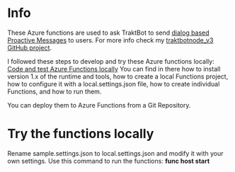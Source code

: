 # Info
These Azure functions are used to ask TraktBot to send [dialog based Proactive Messages](https://docs.microsoft.com/en-us/azure/bot-service/nodejs/bot-builder-nodejs-proactive-messages) to users. For more info check my [traktbotnode_v3 GitHub project](https://github.com/magencio/traktbotnode_v3).

I followed these steps to develop and try these Azure functions locally:
[Code and test Azure Functions locally](https://docs.microsoft.com/en-us/azure/azure-functions/functions-run-local)
You can find in there how to install version 1.x of the runtime and tools, how to create a local Functions project, how to configure it with a local.settings.json file, how to create individual Functions, and how to run them.

You can deploy them to Azure Functions from a Git Repository.

# Try the functions locally
Rename sample.settings.json to local.settings.json and modify it with your own settings.
Use this command to run the functions:
**func host start**